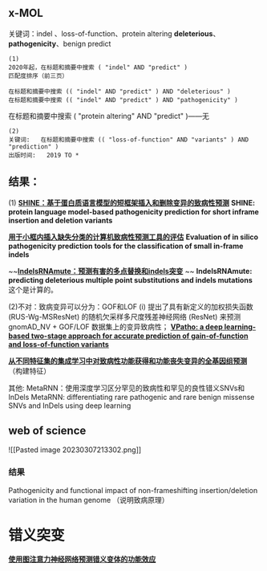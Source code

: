 ## x-MOL

关键词：indel 、loss-of-function、protein altering
**deleterious**、**pathogenicity**、benign
predict




```
(1)
2020年起，在标题和摘要中搜索 ( "indel" AND "predict" )
匹配度排序（前三页）

在标题和摘要中搜索 (( "indel" AND "predict" ) AND "deleterious" )
在标题和摘要中搜索 (( "indel" AND "predict" ) AND "pathogenicity" )
```

在标题和摘要中搜索 ( "protein altering" AND "predict" )——无

```
(2)
关键词:   在标题和摘要中搜索 (( "loss-of-function" AND "variants" ) AND "prediction" )
出版时间:   2019 TO *
```






## 结果：
(1)
**[SHINE：基于蛋白质语言模型的短框架插入和删除变异的致病性预测](https://www.x-mol.com/paperRedirect/1608211950389129216)**
**SHINE: protein language model-based pathogenicity prediction for short inframe insertion and deletion variants**

**[用于小框内插入缺失分类的计算机致病性预测工具的评估](https://www.x-mol.com/paperRedirect/1630727042657497088)**
**Evaluation of in silico pathogenicity prediction tools for the classification of small in-frame indels**

~~**[IndelsRNAmute：预测有害的多点替换和indels突变](https://www.x-mol.com/paperRedirect/1581127736120315904)** ~~
 **IndelsRNAmute: predicting deleterious multiple point substitutions and indels mutations** 
 这个是计算的。








(2)不对：致病变异可以分为：GOF和LOF
(i) 提出了具有新定义的加权损失函数 (RUS-Wg-MSResNet) 的随机欠采样多尺度残差神经网络 (ResNet) 来预测 gnomAD_NV + GOF/LOF 数据集上的变异致病性；
**[VPatho: a deep learning-based two-stage approach for accurate prediction of gain-of-function and loss-of-function variants](https://www.x-mol.com/paperRedirect/1604588125723152384)**

**[从不同特征集的集成学习中对致病性功能获得和功能丧失变异的全基因组预测](https://www.x-mol.com/paperRedirect/1536047546144174080)**
（构建特征）

其他:
MetaRNN：使用深度学习区分罕见的致病性和罕见的良性错义SNVs和InDels
MetaRNN: differentiating rare pathogenic and rare benign missense SNVs and InDels using deep learning




## web of science
![[Pasted image 20230307213302.png]]

### 结果
Pathogenicity and functional impact of non-frameshifting insertion/deletion variation in the human genome
（说明致病原理）


# 错义突变
**[使用图注意力神经网络预测错义变体的功能效应](https://www.x-mol.com/paperRedirect/1592922790918848512)**